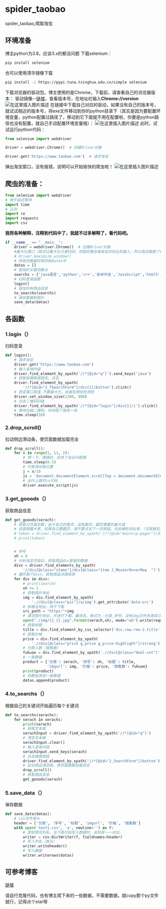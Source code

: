 # spider_taobao
spider_taobao,爬取淘宝

## 环境准备
博主python为3.8，应该3.x的都没问题
下载selenium：

```bash
pip install selenium
```
也可以使用清华镜像下载

```bash
pip install -i https://pypi.tuna.tsinghua.edu.cn/simple selenium
```
下载浏览器的驱动包，博主使用的是Chrome，下载前，请查看自己的浏览器版本：
驱动镜像--[链接](http://npm.taobao.org/mirrors/chromedriver)，查看版本号，在地址栏输入**Chrome://version**
![在这里插入图片描述](https://img-blog.csdnimg.cn/20200728203701670.png?x-oss-process=image/watermark,type_ZmFuZ3poZW5naGVpdGk,shadow_10,text_aHR0cHM6Ly9ibG9nLmNzZG4ubmV0L3FxXzQ1MjEzOTg2,size_16,color_FFFFFF,t_70)
在链接中下载自己对应的驱动，如果没有自己的版本号，就试试相近的版本号，将exe文件移动到你的python目录下（其实是因为要配置环境变量，python配置过路径了，移动到它下面就不用在配置啦，你要是python路径也没有配置，就自己手动配置环境变量哦）：
![在这里插入图片描述](https://img-blog.csdnimg.cn/20200728204047253.png?x-oss-process=image/watermark,type_ZmFuZ3poZW5naGVpdGk,shadow_10,text_aHR0cHM6Ly9ibG9nLmNzZG4ubmV0L3FxXzQ1MjEzOTg2,size_16,color_FFFFFF,t_70)
此时，试试运行python代码：

```python
from selenium import webdriver

driver = webdriver.Chrome()  # 创建driver对象

driver.get('https://www.taobao.com')  # 请求淘宝

```
弹出淘宝窗口，没有报错，说明可以开始愉快的爬虫啦！
![在这里插入图片描述](https://img-blog.csdnimg.cn/2020072820464925.png?x-oss-process=image/watermark,type_ZmFuZ3poZW5naGVpdGk,shadow_10,text_aHR0cHM6Ly9ibG9nLmNzZG4ubmV0L3FxXzQ1MjEzOTg2,size_16,color_FFFFFF,t_70)
## 爬虫的准备：

```python
from selenium import webdriver
# 用于延迟等待
import time
# 正则
import re
import requests
import csv
```
**我将各种解释，注释到代码中了，我就不过多解释了，看代码吧。**
```python
if __name__ == "__main__":
    driver = webdriver.Chrome()  # 创建driver对象
    #最大化窗口（我试过最大化方便扫码，但是好像会被淘宝识别出机器人，所以我后面换了种方法）
    # driver.maximize_window()  
    # 所有的数据将保存到datas中
    datas = []
    # 查找的关键词集合
    searchs = {'java语言','python','c++','安卓开发','JavaScript','html5','vue','人工智能与机器学习','数据结构','node.js','linux','计算机组成原理','汇编原理','swift语言','go语言'}
    # 扫码登录函数
    login()
    # 查找所有商品信息
    to_searchs(searchs)
    # 保存数据和图片
    save_data(datas)

```
## 各函数
### 1.login（）

扫码登录

```python
def login():
    # 请求淘宝
    driver.get('https://www.taobao.com')  
    # 输入查询内容
    driver.find_element_by_xpath('//*[@id="q"]').send_keys('java')
    # 获取到搜索按钮后，点击
    driver.find_element_by_xpath(
        '//*[@id="J_TSearchForm"]/div[1]/button').click()
    # 改变窗口宽度,不要最大化，会被反爬虫检测到
    driver.set_window_size(1300, 800)
    # 点击二维码扫描
    driver.find_element_by_xpath('//*[@id="login"]/div[1]/i').click()
    # 等待扫描二维码，时间短了就改一改
    time.sleep(10)

```

### 2.drop_scroll()
拉动侧边滑动条，使页面数据加载完全
```python
def drop_scroll():
    for x in range(1, 11, 2):
        # 停一下，慢慢拉，拉快了会出问题哦
        time.sleep(0.5)
        # 代表滑动条位置
        j = x/10
        js = 'document.documentElement.scrollTop = document.documentElement.scrollHeight * %f' % j
        # 运行上面的js代码
        driver.execute_script(js)

```

### 3.get_gooods（）
获取商品信息
```python
def get_gooods(serach):
    # 获取分页面总数，由于自己的需求，没有翻页，翻页需要的最大值
    # 这里提醒大家，如果自己要翻页，请不要点击下一页按钮，也会被检测出来，（可观察后，改变地址栏）
    # token = driver.find_element_by_xpath('//*[@id="mainsrp-pager"]/div/div/div/div[1]').text
    # print(token)


    # 序号
    xh = 0
    # 分析淘宝页面后，获取商品div里面的数据
    divs = driver.find_elements_by_xpath(
        '//div[@class="items"]/div[@class="item J_MouserOnverReq  "]')
    # 遍历每个divs，获取商品详细信息
    for div in divs:
        # print(search)
        xh += 1
        # 获取图片地址
        img = div.find_element_by_xpath(
            './/div[@class="pic"]/a/img').get_attribute('data-src')
        # 拼接全地址，用于下载
        src_path = "https:"+img
        # 请求图片地址，并进行下载，重命名，格式为：分类_序号，没有img文件夹请自己新建
        open("./img/{}_{}.jpg".format(serach,xh), mode="wb").write(requests.get(src_path).content)
        # 获取标题
        title = div.find_element_by_css_selector('div.row.row-2.title').text
        # 获取价格
        price = div.find_element_by_xpath(
            './/div[@class="price g_price g_price-highlight"]/strong').text+'元'
        # 付款人数（销售数）
        fukuan = div.find_element_by_xpath('.//div[@class="deal-cnt"]').text
        # 一条数据
        product = {'分类': serach, '序号': xh, '标题': title,
                   'imgurl': img, '价格': price, '销售数': fukuan}
        print(product)
        # 向数组添加一条数据
        datas.append(product)
```

### 4.to_searchs（）
根据自己的关键词开始遍历每个关键词
```python
def to_searchs(serachs):
    for serach in serachs:
        print(serach)
        # 获取文本框
        serachInput = driver.find_element_by_xpath('//*[@id="q"]')
        # 清空文本框
        serachInput.clear()
        # 输入查询内容
        serachInput.send_keys(serach)
        # 点击搜索按钮
        driver.find_element_by_xpath('//*[@id="J_SearchForm"]/button').click()
        # 拉动侧边滑动条，使页面数据加载完全
        drop_scroll()
        # 获取商品信息
        get_gooods(serach)
```

### 5.save_data（）
保存数据
```python
def save_data(datas):
    # csv文件表头
    header = ['分类', '序号', '标题', 'imgurl', '价格', '销售数']
    with open('test1.csv', 'a', newline='') as f:
        # 提前预览列名，当下面代码写入数据时，会将其一一对应。
        writer = csv.DictWriter(f, fieldnames=header)
        # 写入列名（表头）
        writer.writeheader() 
        # 写入数据
        writer.writerows(datas)  

```

## 可参考博客
[链接](https://blog.csdn.net/qq_45213986)

请自行克隆代码，也有博主爬下来的一些数据，不需要数据，就copy那个py文件就行，记得点个star呀